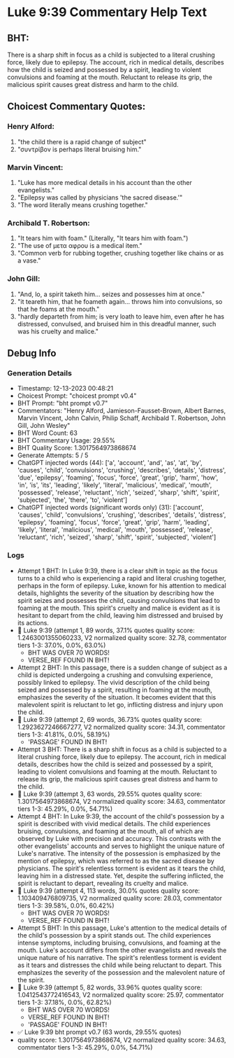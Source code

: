 # Luke 9:39 Commentary Help Text

## BHT:
There is a sharp shift in focus as a child is subjected to a literal crushing force, likely due to epilepsy. The account, rich in medical details, describes how the child is seized and possessed by a spirit, leading to violent convulsions and foaming at the mouth. Reluctant to release its grip, the malicious spirit causes great distress and harm to the child.

## Choicest Commentary Quotes:
### Henry Alford:
1. "the child there is a rapid change of subject"
2. "συντρίβον is perhaps literal bruising him."

### Marvin Vincent:
1. "Luke has more medical details in his account than the other evangelists."
2. "Epilepsy was called by physicians 'the sacred disease.'"
3. "The word literally means crushing together."

### Archibald T. Robertson:
1. "It tears him with foam." (Literally, "It tears him with foam.")
2. "The use of μετα αφρου is a medical item."
3. "Common verb for rubbing together, crushing together like chains or as a vase."

### John Gill:
1. "And, lo, a spirit taketh him... seizes and possesses him at once."
2. "it teareth him, that he foameth again... throws him into convulsions, so that he foams at the mouth."
3. "hardly departeth from him; is very loath to leave him, even after he has distressed, convulsed, and bruised him in this dreadful manner, such was his cruelty and malice."


## Debug Info
### Generation Details
- Timestamp: 12-13-2023 00:48:21
- Choicest Prompt: "choicest prompt v0.4"
- BHT Prompt: "bht prompt v0.7"
- Commentators: "Henry Alford, Jamieson-Fausset-Brown, Albert Barnes, Marvin Vincent, John Calvin, Philip Schaff, Archibald T. Robertson, John Gill, John Wesley"
- BHT Word Count: 63
- BHT Commentary Usage: 29.55%
- BHT Quality Score: 1.3017564973868674
- Generate Attempts: 5 / 5
- ChatGPT injected words (44):
	['a', 'account', 'and', 'as', 'at', 'by', 'causes', 'child', 'convulsions', 'crushing', 'describes', 'details', 'distress', 'due', 'epilepsy', 'foaming', 'focus', 'force', 'great', 'grip', 'harm', 'how', 'in', 'is', 'its', 'leading', 'likely', 'literal', 'malicious', 'medical', 'mouth', 'possessed', 'release', 'reluctant', 'rich', 'seized', 'sharp', 'shift', 'spirit', 'subjected', 'the', 'there', 'to', 'violent']
- ChatGPT injected words (significant words only) (31):
	['account', 'causes', 'child', 'convulsions', 'crushing', 'describes', 'details', 'distress', 'epilepsy', 'foaming', 'focus', 'force', 'great', 'grip', 'harm', 'leading', 'likely', 'literal', 'malicious', 'medical', 'mouth', 'possessed', 'release', 'reluctant', 'rich', 'seized', 'sharp', 'shift', 'spirit', 'subjected', 'violent']

### Logs
- Attempt 1 BHT: In Luke 9:39, there is a clear shift in topic as the focus turns to a child who is experiencing a rapid and literal crushing together, perhaps in the form of epilepsy. Luke, known for his attention to medical details, highlights the severity of the situation by describing how the spirit seizes and possesses the child, causing convulsions that lead to foaming at the mouth. This spirit's cruelty and malice is evident as it is hesitant to depart from the child, leaving him distressed and bruised by its actions.
- 🔄 Luke 9:39 (attempt 1, 89 words, 37.1% quotes quality score: 1.2463001355060233, V2 normalized quality score: 32.78, commentator tiers 1-3: 37.0%, 0.0%, 63.0%) 
	- BHT WAS OVER 70 WORDS! 
	- VERSE_REF FOUND IN BHT!
- Attempt 2 BHT: In this passage, there is a sudden change of subject as a child is depicted undergoing a crushing and convulsing experience, possibly linked to epilepsy. The vivid description of the child being seized and possessed by a spirit, resulting in foaming at the mouth, emphasizes the severity of the situation. It becomes evident that this malevolent spirit is reluctant to let go, inflicting distress and injury upon the child.
- 🔄 Luke 9:39 (attempt 2, 69 words, 36.73% quotes quality score: 1.2923627246667277, V2 normalized quality score: 34.31, commentator tiers 1-3: 41.81%, 0.0%, 58.19%) 
	- 'PASSAGE' FOUND IN BHT!
- Attempt 3 BHT: There is a sharp shift in focus as a child is subjected to a literal crushing force, likely due to epilepsy. The account, rich in medical details, describes how the child is seized and possessed by a spirit, leading to violent convulsions and foaming at the mouth. Reluctant to release its grip, the malicious spirit causes great distress and harm to the child.
- 🔄 Luke 9:39 (attempt 3, 63 words, 29.55% quotes quality score: 1.3017564973868674, V2 normalized quality score: 34.63, commentator tiers 1-3: 45.29%, 0.0%, 54.71%)
- Attempt 4 BHT: In Luke 9:39, the account of the child's possession by a spirit is described with vivid medical details. The child experiences bruising, convulsions, and foaming at the mouth, all of which are observed by Luke with precision and accuracy. This contrasts with the other evangelists' accounts and serves to highlight the unique nature of Luke's narrative. The intensity of the possession is emphasized by the mention of epilepsy, which was referred to as the sacred disease by physicians. The spirit's relentless torment is evident as it tears the child, leaving him in a distressed state. Yet, despite the suffering inflicted, the spirit is reluctant to depart, revealing its cruelty and malice.
- 🔄 Luke 9:39 (attempt 4, 113 words, 30.0% quotes quality score: 1.103409476809735, V2 normalized quality score: 28.03, commentator tiers 1-3: 39.58%, 0.0%, 60.42%) 
	- BHT WAS OVER 70 WORDS! 
	- VERSE_REF FOUND IN BHT!
- Attempt 5 BHT: In this passage, Luke's attention to the medical details of the child's possession by a spirit stands out. The child experiences intense symptoms, including bruising, convulsions, and foaming at the mouth. Luke's account differs from the other evangelists and reveals the unique nature of his narrative. The spirit's relentless torment is evident as it tears and distresses the child while being reluctant to depart. This emphasizes the severity of the possession and the malevolent nature of the spirit.
- 🔄 Luke 9:39 (attempt 5, 82 words, 33.96% quotes quality score: 1.0412543772416543, V2 normalized quality score: 25.97, commentator tiers 1-3: 37.18%, 0.0%, 62.82%) 
	- BHT WAS OVER 70 WORDS! 
	- VERSE_REF FOUND IN BHT! 
	- 'PASSAGE' FOUND IN BHT!
- ✅ Luke 9:39 bht prompt v0.7 (63 words, 29.55% quotes)
- quality score: 1.3017564973868674, V2 normalized quality score: 34.63, commentator tiers 1-3: 45.29%, 0.0%, 54.71%)